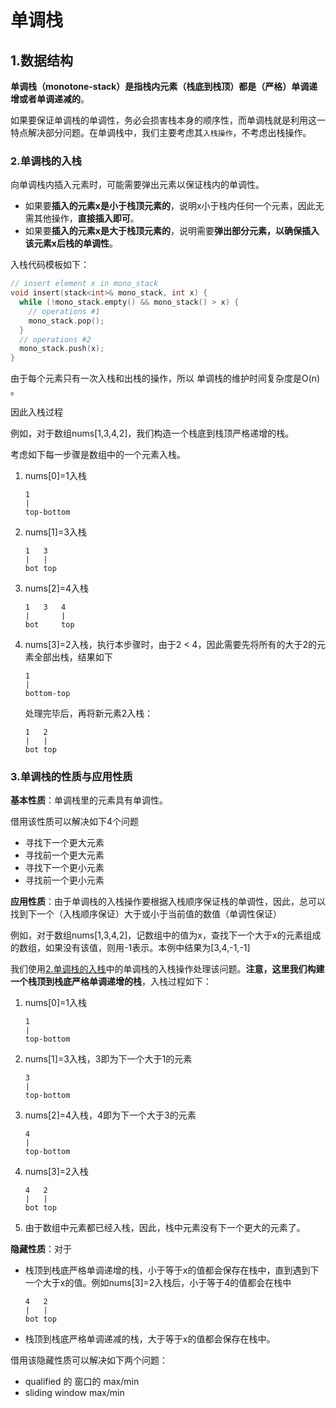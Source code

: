 # 单调栈

## 1.数据结构

**单调栈（monotone-stack）是指栈内元素（栈底到栈顶）都是（严格）单调递增或者单调递减的**。

如果要保证单调栈的单调性，务必会损害栈本身的顺序性，而单调栈就是利用这一特点解决部分问题。在单调栈中，我们主要考虑其`入栈操作`，不考虑出栈操作。

### 2.单调栈的入栈

向单调栈内插入元素时，可能需要弹出元素以保证栈内的单调性。

- 如果要**插入的元素x是小于栈顶元素的**，说明x小于栈内任何一个元素，因此无需其他操作，**直接插入即可**。
- 如果要**插入的元素x是大于栈顶元素的**，说明需要**弹出部分元素，以确保插入该元素x后栈的单调性**。

入栈代码模板如下：

```c++
// insert element x in mono_stack
void insert(stack<int>& mono_stack, int x) {
  while (!mono_stack.empty() && mono_stack() > x) {
    // operations #1
    mono_stack.pop();
  }
  // operations #2
  mono_stack.push(x);
}
```

由于每个元素只有一次入栈和出栈的操作，所以 单调栈的维护时间复杂度是O(n) 。

因此入栈过程

例如，对于数组nums[1,3,4,2]，我们构造一个栈底到栈顶严格递增的栈。

考虑如下每一步骤是数组中的一个元素入栈。

1. nums[0]=1入栈

    ```
    1
    |
    top-bottom
    ```
2. nums[1]=3入栈
    ```
    1   3
    |   |
    bot top
    ```
3. nums[2]=4入栈
    ```
    1   3   4
    |       |
    bot     top
    ```

4. nums[3]=2入栈，执行本步骤时，由于2 < 4，因此需要先将所有的大于2的元素全部出栈，结果如下
    ```
    1
    |       
    bottom-top
    ```
    处理完毕后，再将新元素2入栈：
    ```
    1   2
    |   |   
    bot top
    ```

### 3.单调栈的性质与应用性质

**基本性质**：单调栈里的元素具有单调性。

借用该性质可以解决如下4个问题

- 寻找下一个更大元素
- 寻找前一个更大元素
- 寻找下一个更小元素
- 寻找前一个更小元素

**应用性质**：由于单调栈的入栈操作要根据入栈顺序保证栈的单调性，因此，总可以找到下一个（入栈顺序保证）大于或小于当前值的数值（单调性保证）

例如，对于数组nums[1,3,4,2]，记数组中的值为x，查找下一个大于x的元素组成的数组，如果没有该值，则用-1表示。本例中结果为[3,4,-1,-1]

我们使用[2.单调栈的入栈](#2单调栈的入栈)中的单调栈的入栈操作处理该问题。**注意，这里我们构建一个栈顶到栈底严格单调递增的栈**，入栈过程如下：


1. nums[0]=1入栈

    ```
    1
    |
    top-bottom
    ```
2. nums[1]=3入栈，3即为下一个大于1的元素
    ```
    3
    |   
    top-bottom
    ```
3. nums[2]=4入栈，4即为下一个大于3的元素
    ```
    4
    |
    top-bottom
    ```

4. nums[3]=2入栈
    ```
    4   2
    |   |
    bot top
    ```
5. 由于数组中元素都已经入栈，因此，栈中元素没有下一个更大的元素了。

**隐藏性质**：对于
- 栈顶到栈底严格单调递增的栈，小于等于x的值都会保存在栈中，直到遇到下一个大于x的值。例如nums[3]=2入栈后，小于等于4的值都会在栈中
    ```
    4   2
    |   |
    bot top
    ```
- 栈顶到栈底严格单调递减的栈，大于等于x的值都会保存在栈中。

借用该隐藏性质可以解决如下两个问题：

- qualified 的 窗口的 max/min
- sliding window max/min
  